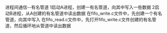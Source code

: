 进程间通信--有名管道
1启动A进程，创建一有名管道，向其中写入一些数据
2启动B进程，从A创建的有名管道中读出数据
在fifo_write.c文件中，先创建一个有名管道，向其中写入
在fifo_read.c文件中，先打开fifo_write.c文件创建的有名管道，然后循环地从管道中读出数据
